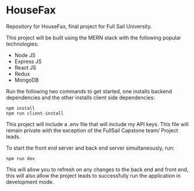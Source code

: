 # HouseFax
Repository for HouseFax, final project for Full Sail University.

This project will be built using the MERN stack with the following popular technologies: 

- Node JS
- Express JS
- React JS
- Redux
- MongoDB

Run the following two commands to get started, one installs backend dependencies and the other installs client side dependencies:

```terminal
npm install
npm run client-install
```

This project will include a .env file that will include my API keys. This file will remain private with the exception of the FullSail Capstone team/ Project leads. 

To start the front end server and back end server simultaneously, run:
```terminal
npm run dev
```
This will allow you to refresh on any changes to the back end and front end, this will also allow the project leads to successfully run the application in development mode.